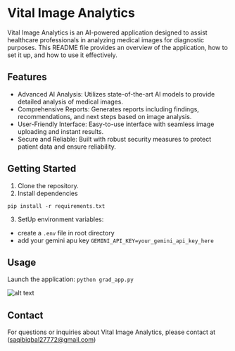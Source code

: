 # Vital Image Analytics

Vital Image Analytics is an AI-powered application designed to assist healthcare professionals in analyzing medical images for diagnostic purposes. This README file provides an overview of the application, how to set it up, and how to use it effectively.

## Features
- Advanced AI Analysis: Utilizes state-of-the-art AI models to provide detailed analysis of medical images.
- Comprehensive Reports: Generates reports including findings, recommendations, and next steps based on image analysis.
- User-Friendly Interface: Easy-to-use interface with seamless image uploading and instant results.
- Secure and Reliable: Built with robust security measures to protect patient data and ensure reliability.

## Getting Started

1) Clone the repository.
2) Install dependencies
```
pip install -r requirements.txt
```

3) SetUp environment variables:
- create a `.env` file in root directory 
- add your gemini apu key 
``` GEMINI_API_KEY=your_gemini_api_key_here ```

## Usage
 Launch the application: ``` python grad_app.py ```

 ![alt text](image.png)


## Contact
For questions or inquiries about Vital Image Analytics, please contact at (saqibiqbal27772@gmail.com)

